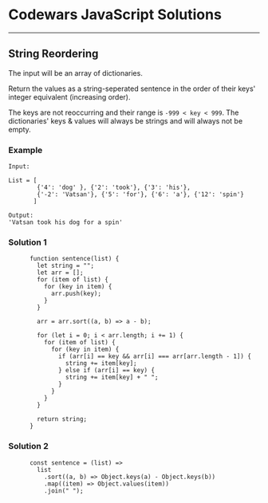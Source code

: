 # Codewars JavaScript Solutions

---

## String Reordering

The input will be an array of dictionaries.

Return the values as a string-seperated sentence in the order of their keys' integer equivalent (increasing order).

The keys are not reoccurring and their range is `-999 < key < 999`. The dictionaries' keys & values will always be strings and will always not be empty.

### Example

```
Input:

List = [
        {'4': 'dog' }, {'2': 'took'}, {'3': 'his'},
        {'-2': 'Vatsan'}, {'5': 'for'}, {'6': 'a'}, {'12': 'spin'}
       ]

Output:
'Vatsan took his dog for a spin'
```

### Solution 1

```
      function sentence(list) {
        let string = "";
        let arr = [];
        for (item of list) {
          for (key in item) {
            arr.push(key);
          }
        }

        arr = arr.sort((a, b) => a - b);

        for (let i = 0; i < arr.length; i += 1) {
          for (item of list) {
            for (key in item) {
              if (arr[i] == key && arr[i] === arr[arr.length - 1]) {
                string += item[key];
              } else if (arr[i] == key) {
                string += item[key] + " ";
              }
            }
          }
        }

        return string;
      }
```

### Solution 2

```
      const sentence = (list) =>
        list
          .sort((a, b) => Object.keys(a) - Object.keys(b))
          .map((item) => Object.values(item))
          .join(" ");
```
